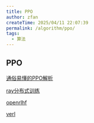 ```yaml
---
title: PPO
author: zfan
createTime: 2025/04/11 22:07:39
permalink: /algorithm/ppo/
tags:
  - 算法
---
```


## PPO

[通俗易懂的PPO解析](https://zhuanlan.zhihu.com/p/677607581)

[ray分布式训练](https://zhuanlan.zhihu.com/p/12871616401)

[openrlhf](https://github.com/zhaochenyang20/Awesome-ML-SYS-Tutorial/blob/main/rlhf/OpenRLHF/readme.md)

[verl](https://github.com/zhaochenyang20/Awesome-ML-SYS-Tutorial/blob/main/rlhf/verl/readme.md)
